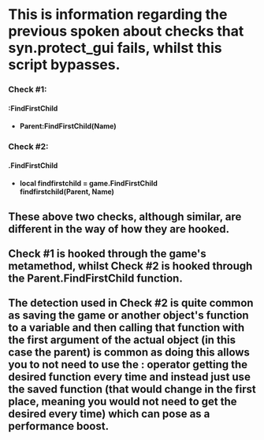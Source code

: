 # This is information regarding the previous spoken about checks that syn.protect_gui fails, whilst this script bypasses.

### Check \#1:
#### :FindFirstChild
- #### Parent:FindFirstChild(Name)

### Check \#2:
#### .FindFirstChild
- #### local findfirstchild = game.FindFirstChild <br>findfirstchild(Parent, Name)

## These above two checks, although similar, are different in the way of how they are hooked. <br></br>Check \#1 is hooked through the game's metamethod, whilst Check \#2 is hooked through the Parent.FindFirstChild function. <br></br> The detection used in Check \#2 is quite common as saving the game or another object's function to a variable and then calling that function with the first argument of the actual object (in this case the parent) is common as doing this allows you to not need to use the : operator getting the desired function every time and instead just use the saved function (that would change in the first place, meaning you would not need to get the desired every time) which can pose as a performance boost.
